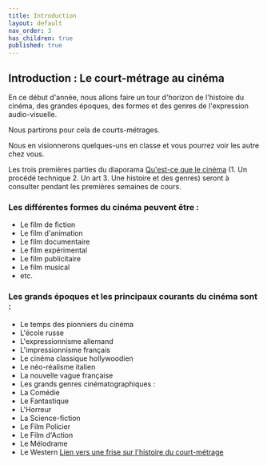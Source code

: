 ```yaml
---
title: Introduction
layout: default
nav_order: 3
has_children: true
published: true
---
```

## Introduction : Le court-métrage au cinéma

En ce début d'année, nous allons faire un tour d'horizon de l'histoire du cinéma, des grandes époques, des formes et des genres de l'expression audio-visuelle.

Nous partirons pour cela de courts-métrages.

Nous en visionnerons quelques-uns en classe et vous pourrez voir les autre chez vous.

Les trois premières parties du diaporama [Qu'est-ce que le cinéma](../../docs/ressources/diapo.html) (1. Un procédé technique 2. Un art 3. Une histoire et des genres) seront à consulter pendant les premières semaines de cours.

### Les différentes formes du cinéma peuvent être : 
- Le film de fiction
- Le film d'animation
- Le film documentaire
- Le film expérimental
- Le film publicitaire
- Le film musical
- etc.

### Les grands époques et les principaux courants du cinéma sont : 
- Le temps des pionniers du cinéma
- L'école russe
- L'expressionnisme allemand
- L'impressionnisme français
- Le cinéma classique hollywoodien
- Le néo-réalisme italien
- La nouvelle vague française
- Les grands genres cinématographiques :
- La Comédie
- Le Fantastique
- L'Horreur
- La Science-fiction
- Le Film Policier
- Le Film d'Action
- Le Mélodrame 
- Le Western
[Lien vers une frise sur l'histoire du court-métrage](https://upopi.ciclic.fr/apprendre/l-histoire-des-images/histoire-du-court-metrage-francais)